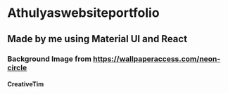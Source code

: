 # Athulyaswebsiteportfolio

## Made by me using Material UI and React

### Background Image from https://wallpaperaccess.com/neon-circle

#### CreativeTim
